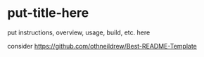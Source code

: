 # put-title-here
put instructions, overview, usage, build, etc. here

consider https://github.com/othneildrew/Best-README-Template
